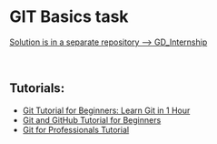 # GIT Basics task

[Solution is in a separate repository --> GD_Internship](https://github.com/AdamCegGrid/GD_Internship)  

<br>

## Tutorials:

- [Git Tutorial for Beginners: Learn Git in 1 Hour](https://www.youtube.com/watch?v=8JJ101D3knE)
- [Git and GitHub Tutorial for Beginners](https://www.youtube.com/watch?v=tRZGeaHPoaw)
- [Git for Professionals Tutorial](https://www.youtube.com/watch?v=Uszj_k0DGsg)
